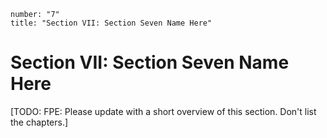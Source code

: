 ```metadata
number: "7"
title: "Section VII: Section Seven Name Here"
```

# Section VII: Section Seven Name Here

[TODO: FPE: Please update with a short overview of this section. Don't list the chapters.]
